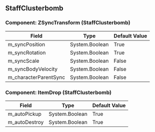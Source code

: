 ## StaffClusterbomb

### Component: ZSyncTransform (StaffClusterbomb)

|Field|Type|Default Value|
|-----|----|-------------|
|m_syncPosition|System.Boolean|True|
|m_syncRotation|System.Boolean|True|
|m_syncScale|System.Boolean|False|
|m_syncBodyVelocity|System.Boolean|False|
|m_characterParentSync|System.Boolean|False|

### Component: ItemDrop (StaffClusterbomb)

|Field|Type|Default Value|
|-----|----|-------------|
|m_autoPickup|System.Boolean|True|
|m_autoDestroy|System.Boolean|True|

